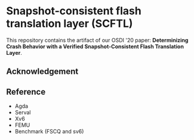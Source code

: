 # Snapshot-consistent flash translation layer (SCFTL)

This repository contains the artifact of our OSDI '20 paper: **Determinizing Crash Behavior with a Verified Snapshot-Consistent Flash Translation Layer**.

## Acknowledgement

## Reference

* Agda
* Serval
* Xv6
* FEMU
* Benchmark (FSCQ and sv6)
